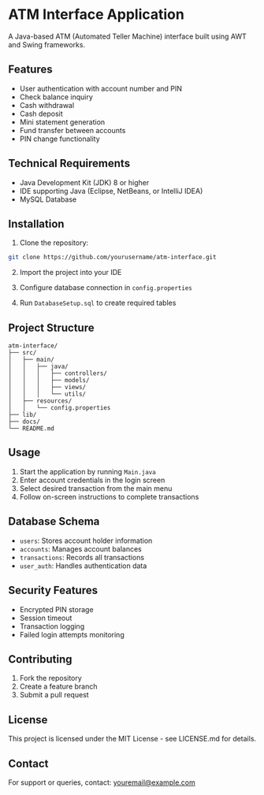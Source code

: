 # ATM Interface Application

A Java-based ATM (Automated Teller Machine) interface built using AWT and Swing frameworks.

## Features

- User authentication with account number and PIN
- Check balance inquiry
- Cash withdrawal
- Cash deposit
- Mini statement generation
- Fund transfer between accounts
- PIN change functionality

## Technical Requirements

- Java Development Kit (JDK) 8 or higher
- IDE supporting Java (Eclipse, NetBeans, or IntelliJ IDEA)
- MySQL Database

## Installation

1. Clone the repository:
```bash
git clone https://github.com/yourusername/atm-interface.git
```

2. Import the project into your IDE

3. Configure database connection in `config.properties`

4. Run `DatabaseSetup.sql` to create required tables

## Project Structure

```
atm-interface/
├── src/
│   ├── main/
│   │   ├── java/
│   │   │   ├── controllers/
│   │   │   ├── models/
│   │   │   ├── views/
│   │   │   └── utils/
│   ├── resources/
│   │   └── config.properties
├── lib/
├── docs/
└── README.md
```

## Usage

1. Start the application by running `Main.java`
2. Enter account credentials in the login screen
3. Select desired transaction from the main menu
4. Follow on-screen instructions to complete transactions

## Database Schema

- `users`: Stores account holder information
- `accounts`: Manages account balances
- `transactions`: Records all transactions
- `user_auth`: Handles authentication data

## Security Features

- Encrypted PIN storage
- Session timeout
- Transaction logging
- Failed login attempts monitoring

## Contributing

1. Fork the repository
2. Create a feature branch
3. Submit a pull request

## License

This project is licensed under the MIT License - see LICENSE.md for details.

## Contact

For support or queries, contact: youremail@example.com
